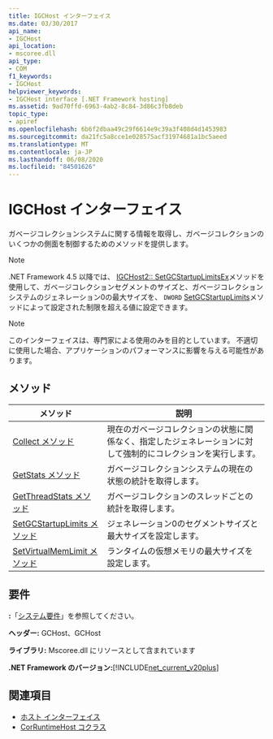 ```yaml
---
title: IGCHost インターフェイス
ms.date: 03/30/2017
api_name:
- IGCHost
api_location:
- mscoree.dll
api_type:
- COM
f1_keywords:
- IGCHost
helpviewer_keywords:
- IGCHost interface [.NET Framework hosting]
ms.assetid: 9ad70ffd-6963-4ab2-8c84-3d86c3fb8deb
topic_type:
- apiref
ms.openlocfilehash: 6b6f2dbaa49c29f6614e9c39a3f408d4d1453983
ms.sourcegitcommit: da21fc5a8cce1e028575acf31974681a1bc5aeed
ms.translationtype: MT
ms.contentlocale: ja-JP
ms.lasthandoff: 06/08/2020
ms.locfileid: "84501626"
---
```

# <a name="igchost-interface"></a>IGCHost インターフェイス
ガベージコレクションシステムに関する情報を取得し、ガベージコレクションのいくつかの側面を制御するためのメソッドを提供します。  
  
> [!NOTE]
> .NET Framework 4.5 以降では、 [IGCHost2:: SetGCStartupLimitsEx](igchost2-setgcstartuplimitsex-method.md)メソッドを使用して、ガベージコレクションセグメントのサイズと、ガベージコレクションシステムのジェネレーション0の最大サイズを、 `DWORD` [SetGCStartupLimits](igchost-setgcstartuplimits-method.md)メソッドによって設定された制限を超える値に設定できます。  
  
> [!NOTE]
> このインターフェイスは、専門家による使用のみを目的としています。 不適切に使用した場合、アプリケーションのパフォーマンスに影響を与える可能性があります。  
  
## <a name="methods"></a>メソッド  
  
|メソッド|説明|  
|------------|-----------------|  
|[Collect メソッド](igchost-collect-method.md)|現在のガベージコレクションの状態に関係なく、指定したジェネレーションに対して強制的にコレクションを実行します。|  
|[GetStats メソッド](igchost-getstats-method.md)|ガベージコレクションシステムの現在の状態の統計を取得します。|  
|[GetThreadStats メソッド](igchost-getthreadstats-method.md)|ガベージコレクションのスレッドごとの統計を取得します。|  
|[SetGCStartupLimits メソッド](igchost-setgcstartuplimits-method.md)|ジェネレーション0のセグメントサイズと最大サイズを設定します。|  
|[SetVirtualMemLimit メソッド](igchost-setvirtualmemlimit-method.md)|ランタイムの仮想メモリの最大サイズを設定します。|  
  
## <a name="requirements"></a>要件  
 **:**「[システム要件](../../get-started/system-requirements.md)」を参照してください。  
  
 **ヘッダー:** GCHost、GCHost  
  
 **ライブラリ:** Mscoree.dll にリソースとして含まれています  
  
 **.NET Framework のバージョン:**[!INCLUDE[net_current_v20plus](../../../../includes/net-current-v20plus-md.md)]  
  
## <a name="see-also"></a>関連項目

- [ホスト インターフェイス](hosting-interfaces.md)
- [CorRuntimeHost コクラス](corruntimehost-coclass.md)
